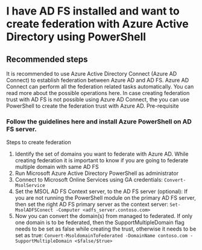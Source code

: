 <properties
	pageTitle="I have AD FS installed and want to create federation with Azure Active Directory using PowerShell"
	description="Using PowerShell to create federation with Azure AD"
	service="microsoft.aad"
	resource="Microsoft_AAD_IAM"
	authors="billmath"
	displayOrder="3"
	selfHelpType="resource"
	supportTopicIds="32570968"
	resourceTags=""
	productPesIds=""
	cloudEnvironments="public"
/>



# I have AD FS installed and want to create federation with Azure Active Directory using PowerShell 

## **Recommended steps**

It is recommended to use Azure Active Directory Connect (Azure AD Connect) to establish federation between Azure AD and AD FS. Azure AD Connect can perform all the federation related tasks automatically. You can read more about the possible operations here. In case creating federation trust with AD FS is not possible using Azure AD Connect, the you can use PowerShell to create the federation trust with Azure AD.
Pre-requisite 

### Follow the guidelines here and install Azure PowerShell on AD FS server. 
Steps to create federation



1. Identify the set of domains you want to federate with Azure AD. While creating federation it is important to know if you are going to federate multiple domain with same AD FS
2. Run Microsoft Azure Active Directory PowerShell as administrator
3. Connect to Microsoft Online Services using GA credentials: `Convert-MsolService`
4. Set the MSOL AD FS Context server, to the AD FS server (optional): If you are not running the PowerShell module on the primary AD FS server, then set the right AD FS primary server as the context server:  `Set-MsolADFSConect -Computer <adfs_server.contoso.com>`
5. Now you can convert the domain(s) from managed to federated. If only one domain is to be federated, then the SupportMultipleDomain flag needs to be set as false while creating the trust, otherwise it needs to be set as true:  `Convert-MsoldomainToFederated -DomainName contoso.com -SupportMultipleDomain <$false/$true>`
